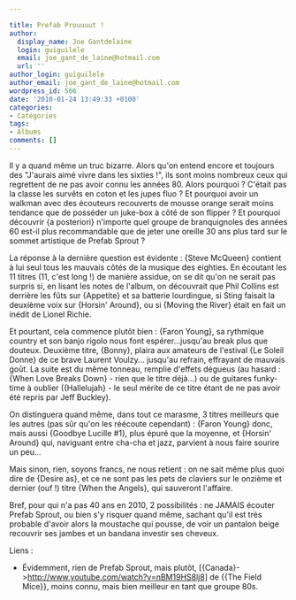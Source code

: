 ```yaml
---

title: Prefab Prouuuut !
author:
  display_name: Joe Gantdelaine
  login: guiguilele
  email: joe_gant_de_laine@hotmail.com
  url: ''
author_login: guiguilele
author_email: joe_gant_de_laine@hotmail.com
wordpress_id: 566
date: '2010-01-24 13:49:33 +0100'
categories:
- Catégories
tags:
- Albums
comments: []
---
```

Il y a quand même un truc bizarre. Alors qu'on entend encore et toujours des "J'aurais aimé vivre dans les sixties !", ils sont moins nombreux ceux qui regrettent de ne pas avoir connu les années 80. Alors pourquoi ? C'était pas la classe les survêts en coton et les jupes fluo ? Et pourquoi avoir un walkman avec des écouteurs recouverts de mousse orange serait moins tendance que de posséder un juke-box à côté de son flipper ? Et pourquoi découvrir {a posteriori} n'importe quel groupe de branquignoles des années 60 est-il plus recommandable que de jeter une oreille 30 ans plus tard sur le sommet artistique de Prefab Sprout ?

La réponse à la dernière question est évidente : {Steve McQueen} contient à lui seul tous les mauvais côtés de la musique des eighties. En écoutant les 11 titres (11, c'est long !) de manière assidue, on se dit qu'on ne serait pas surpris si, en lisant les notes de l'album, on découvrait que Phil Collins est derrière les fûts sur {Appetite} et sa batterie lourdingue, si Sting faisait la deuxième voix sur {Horsin' Around}, ou si {Moving the River} était en fait un inédit de Lionel Richie.

Et pourtant, cela commence plutôt bien : {Faron Young}, sa rythmique country et son banjo rigolo nous font espérer...jusqu'au break plus que douteux. Deuxième titre, {Bonny}, plaira aux amateurs de l'estival {Le Soleil Donne} de ce brave Laurent Voulzy... jusqu'au refrain, effrayant de mauvais goût. La suite est du même tonneau, remplie d'effets dégueus (au hasard : {When Love Breaks Down} - rien que le titre déjà...) ou de guitares funky-time à oublier ({Hallelujah} - le seul mérite de ce titre étant de ne pas avoir été repris par Jeff Buckley).

On distinguera quand même, dans tout ce marasme, 3 titres meilleurs que les autres (pas sûr qu'on les réécoute cependant) : {Faron Young} donc, mais aussi {Goodbye Lucille #1}, plus épuré que la moyenne, et {Horsin' Around} qui, naviguant entre cha-cha et jazz, parvient à nous faire sourire un peu...

Mais sinon, rien, soyons francs, ne nous retient : on ne sait même plus quoi dire de {Desire as}, et ce ne sont pas les pets de claviers sur le onzième et dernier (ouf !) titre {When the Angels}, qui sauveront l'affaire.

Bref, pour qui n'a pas 40 ans en 2010, 2 possibilités : ne JAMAIS écouter Prefab Sprout, ou bien s'y risquer quand même, sachant qu'il est très probable d'avoir alors la moustache qui pousse, de voir un pantalon beige recouvrir ses jambes et un bandana investir ses cheveux.

Liens :
- Évidemment, rien de Prefab Sprout, mais plutôt, [{Canada}->http://www.youtube.com/watch?v=nBM19HS8lj8] de {{The Field Mice}}, moins connu, mais bien meilleur en tant que groupe 80s.

